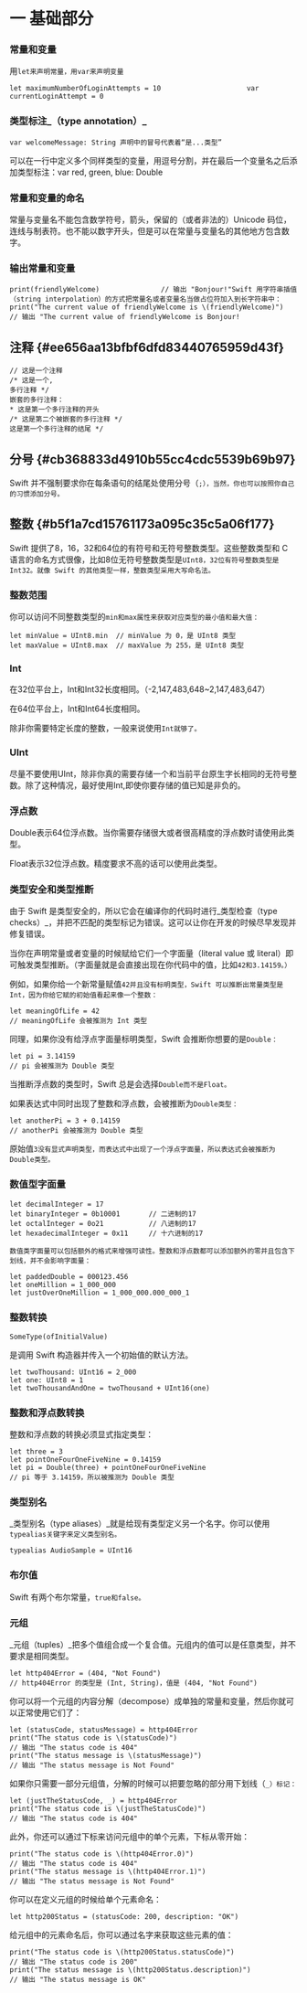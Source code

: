 # 一 基础部分

### 常量和变量

用`let来声明常量，用var来声明变量`

`let maximumNumberOfLoginAttempts = 10                    
 var currentLoginAttempt = 0`

### 类型标注_（type annotation）_

```
var welcomeMessage: String 声明中的冒号代表着“是...类型”
```

可以在一行中定义多个同样类型的变量，用逗号分割，并在最后一个变量名之后添加类型标注：var red, green, blue: Double

### 常量和变量的命名

常量与变量名不能包含数学符号，箭头，保留的（或者非法的）Unicode 码位，连线与制表符。也不能以数字开头，但是可以在常量与变量名的其他地方包含数字。

### 输出常量和变量

`print(friendlyWelcome)              
// 输出 "Bonjour!"Swift 用字符串插值（string interpolation）的方式把常量名或者变量名当做占位符加入到长字符串中：print("The current value of friendlyWelcome is \(friendlyWelcome)")              
// 输出 "The current value of friendlyWelcome is Bonjour!`

## 注释 {#ee656aa13bfbf6dfd83440765959d43f}

```
// 这是一个注释
/* 这是一个,
多行注释 */
嵌套的多行注释：
* 这是第一个多行注释的开头
/* 这是第二个被嵌套的多行注释 */
这是第一个多行注释的结尾 */
```

## 分号 {#cb368833d4910b55cc4cdc5539b69b97}

Swift 并不强制要求你在每条语句的结尾处使用分号（`;），当然，你也可以按照你自己的习惯添加分号。`

## 整数 {#b5f1a7cd15761173a095c35c5a06f177}

Swift 提供了8，16，32和64位的有符号和无符号整数类型。这些整数类型和 C 语言的命名方式很像，比如8位无符号整数类型是`UInt8，32位有符号整数类型是Int32。就像 Swift 的其他类型一样，整数类型采用大写命名法。`

### 整数范围

你可以访问不同整数类型的`min和max属性来获取对应类型的最小值和最大值：`

```
let minValue = UInt8.min  // minValue 为 0，是 UInt8 类型
let maxValue = UInt8.max  // maxValue 为 255，是 UInt8 类型
```

### Int

在32位平台上，Int和Int32长度相同。（-2,147,483,648~2,147,483,647）

在64位平台上，Int和Int64长度相同。

除非你需要特定长度的整数，一般来说使用`Int就够了。`

### UInt

尽量不要使用UInt，除非你真的需要存储一个和当前平台原生字长相同的无符号整数。除了这种情况，最好使用Int,即使你要存储的值已知是非负的。

### 浮点数

Double表示64位浮点数。当你需要存储很大或者很高精度的浮点数时请使用此类型。

Float表示32位浮点数。精度要求不高的话可以使用此类型。

### 类型安全和类型推断

由于 Swift 是类型安全的，所以它会在编译你的代码时进行_类型检查（type checks）_，并把不匹配的类型标记为错误。这可以让你在开发的时候尽早发现并修复错误。

当你在声明常量或者变量的时候赋给它们一个字面量（literal value 或 literal）即可触发类型推断。（字面量就是会直接出现在你代码中的值，比如`42和3.14159。）`

例如，如果你给一个新常量赋值`42并且没有标明类型，Swift 可以推断出常量类型是Int，因为你给它赋的初始值看起来像一个整数：`

```
let meaningOfLife = 42
// meaningOfLife 会被推测为 Int 类型
```

同理，如果你没有给浮点字面量标明类型，Swift 会推断你想要的是`Double：`

```
let pi = 3.14159
// pi 会被推测为 Double 类型
```

当推断浮点数的类型时，Swift 总是会选择`Double而不是Float。`

如果表达式中同时出现了整数和浮点数，会被推断为`Double类型：`

```
let anotherPi = 3 + 0.14159
// anotherPi 会被推测为 Double 类型
```

原始值`3没有显式声明类型，而表达式中出现了一个浮点字面量，所以表达式会被推断为Double类型。`

### 数值型字面量

```
let decimalInteger = 17
let binaryInteger = 0b10001       // 二进制的17
let octalInteger = 0o21           // 八进制的17
let hexadecimalInteger = 0x11     // 十六进制的17

数值类字面量可以包括额外的格式来增强可读性。整数和浮点数都可以添加额外的零并且包含下划线，并不会影响字面量：

let paddedDouble = 000123.456
let oneMillion = 1_000_000
let justOverOneMillion = 1_000_000.000_000_1
```

### 整数转换

`SomeType(ofInitialValue)`

是调用 Swift 构造器并传入一个初始值的默认方法。

```
let twoThousand: UInt16 = 2_000
let one: UInt8 = 1
let twoThousandAndOne = twoThousand + UInt16(one)
```

### 整数和浮点数转换

整数和浮点数的转换必须显式指定类型：

```
let three = 3
let pointOneFourOneFiveNine = 0.14159
let pi = Double(three) + pointOneFourOneFiveNine
// pi 等于 3.14159，所以被推测为 Double 类型
```

### 类型别名

_类型别名（type aliases）_就是给现有类型定义另一个名字。你可以使用`typealias关键字来定义类型别名。`

```
typealias AudioSample = UInt16
```

### 布尔值

Swift 有两个布尔常量，`true和false。`

### 元组

_元组（tuples）_把多个值组合成一个复合值。元组内的值可以是任意类型，并不要求是相同类型。

```
let http404Error = (404, "Not Found")
// http404Error 的类型是 (Int, String)，值是 (404, "Not Found")
```

你可以将一个元组的内容分解（decompose）成单独的常量和变量，然后你就可以正常使用它们了：

```
let (statusCode, statusMessage) = http404Error
print("The status code is \(statusCode)")
// 输出 "The status code is 404"
print("The status message is \(statusMessage)")
// 输出 "The status message is Not Found"
```

如果你只需要一部分元组值，分解的时候可以把要忽略的部分用下划线（`_）标记：`

```
let (justTheStatusCode, _) = http404Error
print("The status code is \(justTheStatusCode)")
// 输出 "The status code is 404"
```

此外，你还可以通过下标来访问元组中的单个元素，下标从零开始：

```
print("The status code is \(http404Error.0)")
// 输出 "The status code is 404"
print("The status message is \(http404Error.1)")
// 输出 "The status message is Not Found"
```

你可以在定义元组的时候给单个元素命名：

```
let http200Status = (statusCode: 200, description: "OK")
```

给元组中的元素命名后，你可以通过名字来获取这些元素的值：

```
print("The status code is \(http200Status.statusCode)")
// 输出 "The status code is 200"
print("The status message is \(http200Status.description)")
// 输出 "The status message is OK"
```

